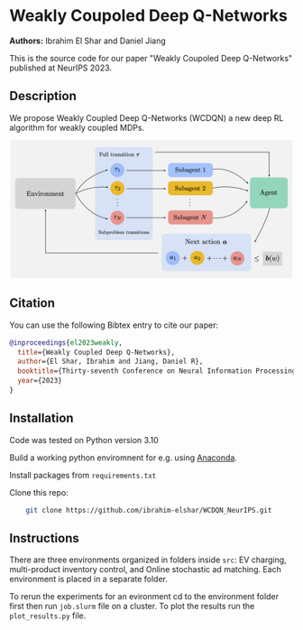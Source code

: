 # Weakly Coupoled Deep Q-Networks
**Authors:** Ibrahim El Shar and Daniel Jiang 

This is the source code for our paper "Weakly Coupoled Deep Q-Networks" published at NeurIPS 2023.

## Description
 We propose Weakly Coupled Deep Q-Networks (WCDQN) a new deep RL algorithm for weakly coupled MDPs.

<p align="center">
   <img src="./src/WCQL_main_figure.png" width=500px alt="Illustration of WCDQN algorithm" />
</p>

## Citation
You can use the following Bibtex entry to cite our paper:
~~~bib
@inproceedings{el2023weakly,
  title={Weakly Coupled Deep Q-Networks},
  author={El Shar, Ibrahim and Jiang, Daniel R},
  booktitle={Thirty-seventh Conference on Neural Information Processing Systems},
  year={2023}
}
~~~  
  Installation
-------------
Code was tested on Python version 3.10

Build a working python enviromnent for e.g. using [Anaconda](https://www.anaconda.com/).

Install packages from `requirements.txt`

Clone this repo: 

~~~bash
	git clone https://github.com/ibrahim-elshar/WCDQN_NeurIPS.git
~~~
		
## Instructions
There are three environments organized in folders inside `src`: EV charging, multi-product inventory control, and Online stochastic ad matching. Each environment is  placed in a separate folder.

To rerun the experiments for an evironment cd to the environment folder first then run `job.slurm` file on a cluster. To plot the results run the `plot_results.py` file.





